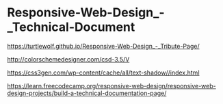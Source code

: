 # Responsive-Web-Design_-_Technical-Document
https://turtlewolf.github.io/Responsive-Web-Design_-_Tribute-Page/

http://colorschemedesigner.com/csd-3.5/V

https://css3gen.com/wp-content/cache/all/text-shadow//index.html

https://learn.freecodecamp.org/responsive-web-design/responsive-web-design-projects/build-a-technical-documentation-page/
